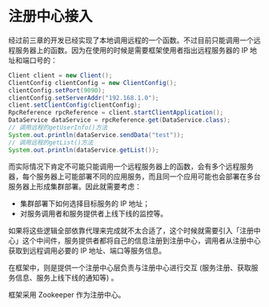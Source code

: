 # 注册中心接入

经过前三章的开发已经实现了本地调用远程的一个函数。不过目前只能调用一个远程服务器上的函数。因为在使用的时候是需要框架使用者指出远程服务器的 IP 地址和端口号的：
```java
Client client = new Client();
ClientConfig clientConfig = new ClientConfig();
clientConfig.setPort(9090);
clientConfig.setServerAddr("192.168.1.0");
client.setClientConfig(clientConfig);
RpcReference rpcReference = client.startClientApplication();
DataService dataService = rpcReference.get(DataService.class);
// 调用远程的getUserInfo()方法
System.out.println(dataService.sendData("test"));
// 调用远程的getList()方法
System.out.println(dataService.getList());
```

而实际情况下肯定不可能只能调用一个远程服务器上的函数，会有多个远程服务器，每个服务器上可能部署不同的应用服务，而且同一个应用可能也会部署在多台服务器上形成集群部署。因此就需要考虑：
- 集群部署下如何选择目标服务的 IP 地址；
- 对服务调用者和服务提供者上线下线的监控等。

如果将这些逻辑全部依靠代理来完成就不太合适了，这个时候就需要引入「注册中心」这个中间件，服务提供者都将自己的信息注册到注册中心，调用者从注册中心获取到远程调用必要的 IP 地址、端口等服务信息。

在框架中，则是提供一个注册中心层负责与注册中心进行交互 (服务注册、获取服务信息、服务上线下线的通知等) 。

框架采用 Zookeeper 作为注册中心。